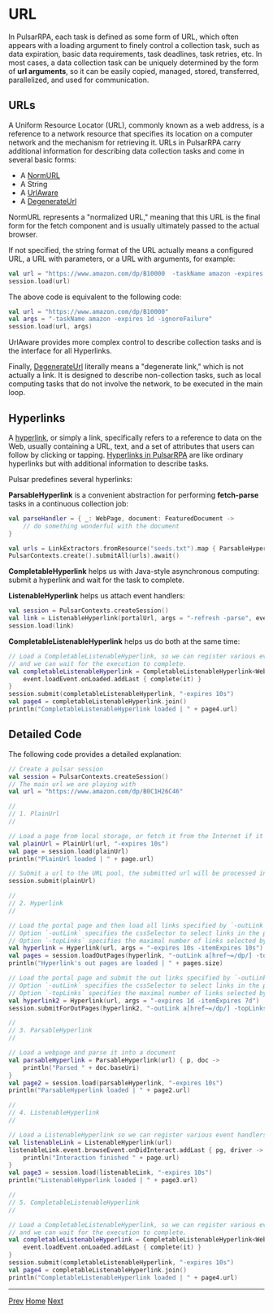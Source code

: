 URL
=

In PulsarRPA, each task is defined as some form of URL, which often appears with a loading argument to finely control a collection task, such as data expiration, basic data requirements, task deadlines, task retries, etc. In most cases, a data collection task can be uniquely determined by the form of **url arguments**, so it can be easily copied, managed, stored, transferred, parallelized, and used for communication.

## URLs

A Uniform Resource Locator (URL), commonly known as a web address, is a reference to a network resource that specifies its location on a computer network and the mechanism for retrieving it. URLs in PulsarRPA carry additional information for describing data collection tasks and come in several basic forms:

- A [NormURL](../../pulsar-skeleton/src/main/kotlin/ai/platon/pulsar/common/urls/NormUrl.kt)
- A String
- A [UrlAware](../../pulsar-common/src/main/kotlin/ai/platon/pulsar/common/urls/Hyperlinks.kt)
- A [DegenerateUrl](../../pulsar-common/src/main/kotlin/ai/platon/pulsar/common/urls/Hyperlinks.kt)

NormURL represents a "normalized URL," meaning that this URL is the final form for the fetch component and is usually ultimately passed to the actual browser.

If not specified, the string format of the URL actually means a configured URL, a URL with parameters, or a URL with arguments, for example:

```kotlin
val url = "https://www.amazon.com/dp/B10000  -taskName amazon -expires 1d -ignoreFailure"
session.load(url)
```

The above code is equivalent to the following code:

```kotlin
val url = "https://www.amazon.com/dp/B10000"
val args = "-taskName amazon -expires 1d -ignoreFailure"
session.load(url, args)
```

UrlAware provides more complex control to describe collection tasks and is the interface for all Hyperlinks.

Finally, [DegenerateUrl](../../pulsar-common/src/main/kotlin/ai/platon/pulsar/common/urls/Hyperlinks.kt) literally means a "degenerate link," which is not actually a link. It is designed to describe non-collection tasks, such as local computing tasks that do not involve the network, to be executed in the main loop.

## Hyperlinks

A [hyperlink](https://en.wikipedia.org/wiki/Hyperlink), or simply a link, specifically refers to a reference to data on the Web, usually containing a URL, text, and a set of attributes that users can follow by clicking or tapping. [Hyperlinks in PulsarRPA](../../pulsar-common/src/main/kotlin/ai/platon/pulsar/common/urls/Hyperlinks.kt) are like ordinary hyperlinks but with additional information to describe tasks.

Pulsar predefines several hyperlinks:

**ParsableHyperlink** is a convenient abstraction for performing **fetch-parse** tasks in a continuous collection job:

```kotlin
val parseHandler = { _: WebPage, document: FeaturedDocument ->
    // do something wonderful with the document
}

val urls = LinkExtractors.fromResource("seeds.txt").map { ParsableHyperlink(it, parseHandler) }
PulsarContexts.create().submitAll(urls).await()
```

**CompletableHyperlink** helps us with Java-style asynchronous computing: submit a hyperlink and wait for the task to complete.

**ListenableHyperlink** helps us attach event handlers:

```kotlin
val session = PulsarContexts.createSession()
val link = ListenableHyperlink(portalUrl, args = "-refresh -parse", event = PrintFlowEvent())
session.load(link)
```

**CompletableListenableHyperlink** helps us do both at the same time:

```kotlin
// Load a CompletableListenableHyperlink, so we can register various event handlers,
// and we can wait for the execution to complete.
val completableListenableHyperlink = CompletableListenableHyperlink<WebPage>(url).apply {
    event.loadEvent.onLoaded.addLast { complete(it) }
}
session.submit(completableListenableHyperlink, "-expires 10s")
val page4 = completableListenableHyperlink.join()
println("CompletableListenableHyperlink loaded | " + page4.url)
```

## Detailed Code

The following code provides a detailed explanation:

```kotlin
// Create a pulsar session
val session = PulsarContexts.createSession()
// The main url we are playing with
val url = "https://www.amazon.com/dp/B0C1H26C46"

//
// 1. PlainUrl
//

// Load a page from local storage, or fetch it from the Internet if it does not exist or has expired
val plainUrl = PlainUrl(url, "-expires 10s")
val page = session.load(plainUrl)
println("PlainUrl loaded | " + page.url)

// Submit a url to the URL pool, the submitted url will be processed in a crawl loop
session.submit(plainUrl)

//
// 2. Hyperlink
//

// Load the portal page and then load all links specified by `-outLink`.
// Option `-outLink` specifies the cssSelector to select links in the portal page to load.
// Option `-topLinks` specifies the maximal number of links selected by `-outLink`.
val hyperlink = Hyperlink(url, args = "-expires 10s -itemExpires 10s")
val pages = session.loadOutPages(hyperlink, "-outLink a[href~=/dp/] -topLinks 5")
println("Hyperlink's out pages are loaded | " + pages.size)

// Load the portal page and submit the out links specified by `-outLink` to the URL pool.
// Option `-outLink` specifies the cssSelector to select links in the portal page to submit.
// Option `-topLinks` specifies the maximal number of links selected by `-outLink`.
val hyperlink2 = Hyperlink(url, args = "-expires 1d -itemExpires 7d")
session.submitForOutPages(hyperlink2, "-outLink a[href~=/dp/] -topLinks 5")

//
// 3. ParsableHyperlink
//

// Load a webpage and parse it into a document
val parsableHyperlink = ParsableHyperlink(url) { p, doc ->
    println("Parsed " + doc.baseUri)
}
val page2 = session.load(parsableHyperlink, "-expires 10s")
println("ParsableHyperlink loaded | " + page2.url)

//
// 4. ListenableHyperlink
//

// Load a ListenableHyperlink so we can register various event handlers
val listenableLink = ListenableHyperlink(url)
listenableLink.event.browseEvent.onDidInteract.addLast { pg, driver ->
    println("Interaction finished " + page.url)
}
val page3 = session.load(listenableLink, "-expires 10s")
println("ListenableHyperlink loaded | " + page3.url)

//
// 5. CompletableListenableHyperlink
//

// Load a CompletableListenableHyperlink, so we can register various event handlers,
// and we can wait for the execution to complete.
val completableListenableHyperlink = CompletableListenableHyperlink<WebPage>(url).apply {
    event.loadEvent.onLoaded.addLast { complete(it) }
}
session.submit(completableListenableHyperlink, "-expires 10s")
val page4 = completableListenableHyperlink.join()
println("CompletableListenableHyperlink loaded | " + page4.url)
```

------

[Prev](4data-extraction.md) [Home](1home.md) [Next](6Java-style-async.md)